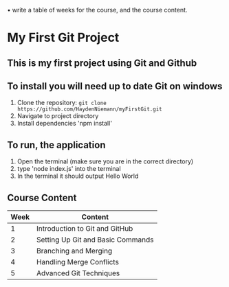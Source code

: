 • write a table of weeks for the course, and the course content.
# My First Git Project #

## This is my first project using Git and Github #

## To install you will need up to date Git on windows #
  1. Clone the repository: `git clone https://github.com/HaydenNiemann/myFirstGit.git`
  2. Navigate to project directory
  3. Install dependencies 'npm install'

## To run, the application
  1. Open the terminal (make sure you are in the correct directory)
  2. type 'node index.js' into the terminal
  3. In the terminal it should output Hello World

## Course Content
| Week | Content                          |
|------|----------------------------------|
| 1    | Introduction to Git and GitHub   |
| 2    | Setting Up Git and Basic Commands|
| 3    | Branching and Merging            |
| 4    | Handling Merge Conflicts         |
| 5    | Advanced Git Techniques          |
